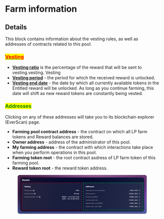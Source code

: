 # Farm information

## Details

This block contains information about the vesting rules, as well as addresses of contracts related to this pool.

### [<mark style="color:red;">Vesting</mark>](../../../concepts/vesting.md)

* [**Vesting ratio**](../../../concepts/vesting.md) is the percentage of the reward that will be sent to vesting.vesting. Vesting
* [**Vesting period**](../../../concepts/vesting.md) - the period for which the received reward is unlocked.
* [**Vesting end date**](../../../concepts/vesting.md) - the date by which all currently available tokens in the Entitled reward will be unlocked. As long as you continue farming, this date will shift as new reward tokens are constantly being vested.

### <mark style="color:green;">Addresses</mark>

Clicking on any of these addresses will take you to its blockchain explorer (EverScan) page.

* **Farming pool contract address** - the contract on which all LP farm tokens and Reward balances are stored.
* **Owner address** - address of the administrator of this pool.
* **My farming address** - the contract with which interactions take place when you perform operations in this pool.
* **Farming token root** - the root contract asdress of LP farm token of this farming pool.
* **Reward token root** - the reward token address.

<figure><img src="../../../../../.gitbook/assets/image (43).png" alt=""><figcaption></figcaption></figure>
